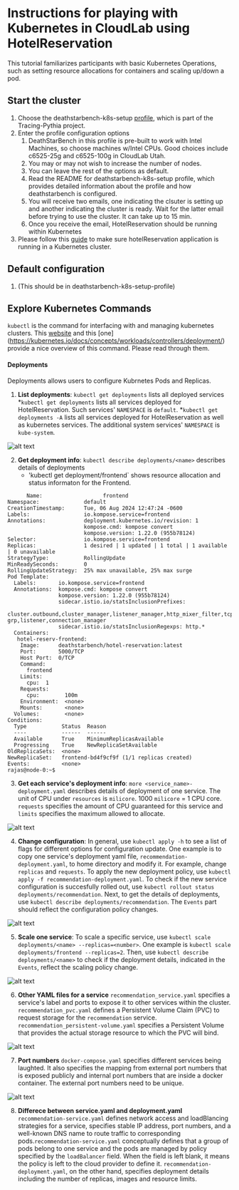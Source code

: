 # Instructions for playing with Kubernetes in CloudLab using HotelReservation

This tutorial familiarizes participants with basic Kubernetes Operations, such as setting resource allocations for containers and scaling up/down a pod.  

## Start  the cluster 

1. Choose the deathstarbench-k8s-setup [profile](https://www.cloudlab.us/p/Tracing-Pythia/hotelreserv-k8s-setup), which is part of the Tracing-Pythia project.
2. Enter the profile configuration options
     1. DeathStarBench in this profile is pre-built to work with Intel Machines, so choose machines w/Intel CPUs.  Good choices include c6525-25g and c6525-100g in CloudLab Utah.  
     2. You may or may not wish to increase the number of nodes.
     3. You can leave the rest of the options as default.
     4.  Read the README for deathstarbench-k8s-setup profile, which provides detailed information about the profile and how deathstarbench is configured.
     5. You will receive two emails, one indicating the clsuter is setting up and another indicating the cluster is ready.  Wait for the latter email before trying to use the cluster.  It can take up to 15 min. 
     6.  Once you receive the email, HotelReservation should be running within Kubernetes
3. Please follow this [guide](https://github.com/docc-lab/dsb_k8s) to make sure hotelReservation application is running in a Kubernetes cluster. 

## Default configuration
1. (This should be in deathstarbench-k8s-setup-profile)

## Explore Kubernetes Commands

`kubectl` is the command for interfacing with and managing kubernetes clusters.  This [website](https://spacelift.io/blog/kubernetes-cheat-sheet) and this [one] (https://kubernetes.io/docs/concepts/workloads/controllers/deployment/)  provide a nice overview of this command.  Please read through them.  

#### Deployments
Deployments allows users to configure Kubrnetes Pods and Replicas.  
1. **List deployments**: `kubectl get deployments` lists all deployed services
   *`kubectl get deployments` lists all services deployed for HotelReservation. Such services' `NAMESPACE` is `default`.
   *`kubectl get deployments -A` lists all services deployed for HotelReservation as well as kubernetes services. The additional system services' `NAMESPACE` is `kube-system`.

![alt text](./screenshots/1_list_all.png)

2. **Get deployment info**: `kubectl describe deployments/<name>` describes details of deployments
   * 'kubectl get deployment/frontend` shows resource allocation and status informaton for the Frontend.
```
      Name:                   frontend
Namespace:              default
CreationTimestamp:      Tue, 06 Aug 2024 12:47:24 -0600
Labels:                 io.kompose.service=frontend
Annotations:            deployment.kubernetes.io/revision: 1
                        kompose.cmd: kompose convert
                        kompose.version: 1.22.0 (955b78124)
Selector:               io.kompose.service=frontend
Replicas:               1 desired | 1 updated | 1 total | 1 available | 0 unavailable
StrategyType:           RollingUpdate
MinReadySeconds:        0
RollingUpdateStrategy:  25% max unavailable, 25% max surge
Pod Template:
  Labels:       io.kompose.service=frontend
  Annotations:  kompose.cmd: kompose convert
                kompose.version: 1.22.0 (955b78124)
                sidecar.istio.io/statsInclusionPrefixes:
                  cluster.outbound,cluster_manager,listener_manager,http_mixer_filter,tcp_mixer_filter,server,cluster.xds-grp,listener,connection_manager
                sidecar.istio.io/statsInclusionRegexps: http.*
  Containers:
   hotel-reserv-frontend:
    Image:      deathstarbench/hotel-reservation:latest
    Port:       5000/TCP
    Host Port:  0/TCP
    Command:
      frontend
    Limits:
      cpu:  1
    Requests:
      cpu:        100m
    Environment:  <none>
    Mounts:       <none>
  Volumes:        <none>
Conditions:
  Type           Status  Reason
  ----           ------  ------
  Available      True    MinimumReplicasAvailable
  Progressing    True    NewReplicaSetAvailable
OldReplicaSets:  <none>
NewReplicaSet:   frontend-bd4f9cf9f (1/1 replicas created)
Events:          <none>
rajas@node-0:~$
```

3. **Get each service's deployment info**: `more <service_name>-deployment.yaml` describes details of deployment of one service. The unit of CPU under `resources` is `milicore`. 1000 `milicore` = 1 CPU core. `requests` specifies the amount of CPU guaranteed for this service and `limits` specifies the maximum allowed to allocate. 

![alt text](./screenshots/3_recommendation_deployment.png)

4. **Change configuration**: In general, use `kubectl apply -h` to see a list of flags for different options for configuration update. One example is to copy one service's deployment yaml file, `recommendation-deployment.yaml`, to home directory and modify it. For example, change `replicas` and `requests`. To apply the new deployment policy, use `kubectl apply -f recommendation-deployment.yaml`. To check if the new service configuration is succesfully rolled out, use `kubectl rollout status deployments/recommendation`. Next, to get the details of deployments, use `kubectl describe deployments/recommendation`. The `Events` part should reflect the configuration policy changes.  

![alt text](./screenshots/4_change_configuration.png)

5. **Scale one service**: To scale a specific  service, use `kubectl scale deployments/<name> --replicas=<number>`. One example is `kubectl scale deployments/frontend --replicas=2`. Then, use `kubectl describe deployments/<name>` to check if the deployment details, indicated in the `Events`, reflect the scaling policy change. 

![alt text](./screenshots/5_scale.png)

6. **Other YAML files for a service** `recommendation_service.yaml` specifies a service's label and ports to expose it to other services within the cluster. `recommendation_pvc.yaml` defines a Persistent Volume Claim (PVC) to request storage for the `recommendation` service. `recommendation_persistent-volume.yaml` specifies a Persistent Volume that provides the actual storage resource to which the PVC will bind.

![alt text](./screenshots/6_yaml_files.png)

7. **Port numbers** `docker-compose.yaml` specifies different services being laughted. It also specifies the mapping from external port numbers that is exposed publicly and internal port numbers that are inside a docker container. The external port numbers need to be unique.

![alt text](./screenshots/7_port_numbers.png)

8. **Differece between service.yaml and deployment.yaml** `recommendation-service.yaml` defines network access and loadBlancing strategies for a service, specifies stable IP address, port numbers, and a well-known DNS name to route traffic to corresponding pods.`recommendation-service.yaml` conceptually defines that a group of pods belong to one service and the pods are managed by policy specified by the `loadBalancer` field. When the field is left blank, it means the policy is left to the cloud provider to define it. `recommendation-deployment.yaml`, on the other hand, specifies deployment details including the number of replicas, images and resource limits. 

